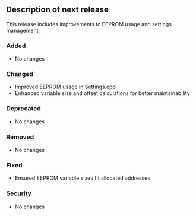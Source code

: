 ## Description of next release

This release includes improvements to EEPROM usage and settings management.

### Added
- No changes

### Changed
- Improved EEPROM usage in Settings.cpp
- Enhanced variable size and offset calculations for better maintainability

### Deprecated
- No changes

### Removed
- No changes

### Fixed
- Ensured EEPROM variable sizes fit allocated addresses

### Security
- No changes
